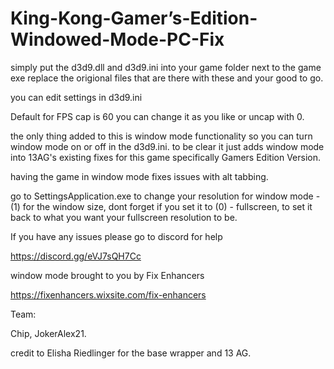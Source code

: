 # King-Kong-Gamer’s-Edition-Windowed-Mode-PC-Fix

simply put the d3d9.dll and d3d9.ini into your game folder next to the game exe replace the origional files that are there with these and your good to go.

you can edit settings in d3d9.ini 

Default for FPS cap is 60 you can change it as you like or uncap with 0.

the only thing added to this is window mode functionality so you can turn window mode on or off in the d3d9.ini. to be clear it just adds window mode into 13AG's existing fixes for this game specifically Gamers Edition Version.

having the game in window mode fixes issues with alt tabbing.

go to SettingsApplication.exe to change your resolution for window mode - (1) for the window size, dont forget if you set it to (0) - fullscreen, to set it back to what you want your fullscreen resolution to be.

If you have any issues please go to discord for help 

https://discord.gg/eVJ7sQH7Cc

window mode brought to you by Fix Enhancers 

https://fixenhancers.wixsite.com/fix-enhancers

Team: 

Chip, JokerAlex21.

credit to Elisha Riedlinger for the base wrapper and 13 AG.
